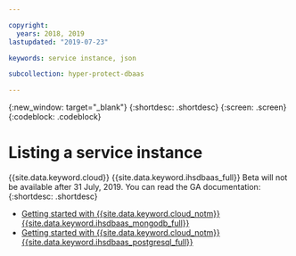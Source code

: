 ```yaml
---

copyright:
  years: 2018, 2019
lastupdated: "2019-07-23"

keywords: service instance, json

subcollection: hyper-protect-dbaas

---
```


{:new_window: target="_blank"}
{:shortdesc: .shortdesc}
{:screen: .screen}
{:codeblock: .codeblock}


# Listing a service instance

{{site.data.keyword.cloud}} {{site.data.keyword.ihsdbaas_full}} Beta will not be available after 31 July, 2019. You can read the GA documentation:
{:shortdesc: .shortdesc}
- [Getting started with {{site.data.keyword.cloud_notm}} {{site.data.keyword.ihsdbaas_mongodb_full}}](https://cloud.ibm.com/docs/services/hyper-protect-dbaas-for-mongodb?topic=hyper-protect-dbaas-for-mongodb-gettingstarted)
- [Getting started with {{site.data.keyword.cloud_notm}} {{site.data.keyword.ihsdbaas_postgresql_full}}](https://cloud.ibm.com/docs/services/hyper-protect-dbaas-for-postgresql?topic=hyper-protect-dbaas-for-postgresql-gettingstarted)
